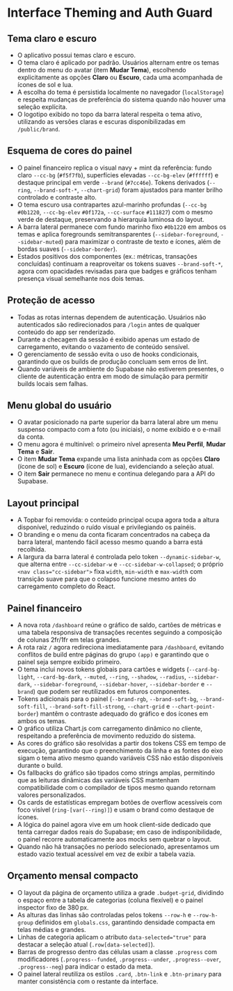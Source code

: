 # Interface Theming and Auth Guard

## Tema claro e escuro
- O aplicativo possui temas claro e escuro.
- O tema claro é aplicado por padrão. Usuários alternam entre os temas dentro do menu do avatar (item **Mudar Tema**), escolhendo explicitamente as opções **Claro** ou **Escuro**, cada uma acompanhada de ícones de sol e lua.
- A escolha do tema é persistida localmente no navegador (`localStorage`) e respeita mudanças de preferência do sistema quando não houver uma seleção explícita.
- O logotipo exibido no topo da barra lateral respeita o tema ativo, utilizando as versões claras e escuras disponibilizadas em `/public/brand`.

## Esquema de cores do painel
- O painel financeiro replica o visual navy + mint da referência: fundo claro `--cc-bg` (`#f5f7fb`), superfícies elevadas `--cc-bg-elev` (`#ffffff`) e destaque principal em verde `--brand` (`#7cc46e`). Tokens derivados (`--ring`, `--brand-soft-*`, `--chart-grid`) foram ajustados para manter brilho controlado e contraste alto.
- O tema escuro usa contrapartes azul-marinho profundas (`--cc-bg` `#0b1220`, `--cc-bg-elev` `#0f172a`, `--cc-surface` `#111827`) com o mesmo verde de destaque, preservando a hierarquia luminosa do layout.
- A barra lateral permanece com fundo marinho fixo `#0b1220` em ambos os temas e aplica foregrounds semitransparentes (`--sidebar-foreground`, `--sidebar-muted`) para maximizar o contraste de texto e ícones, além de bordas suaves (`--sidebar-border`).
- Estados positivos dos componentes (ex.: métricas, transações concluídas) continuam a reaproveitar os tokens suaves `--brand-soft-*`, agora com opacidades revisadas para que badges e gráficos tenham presença visual semelhante nos dois temas.

## Proteção de acesso
- Todas as rotas internas dependem de autenticação. Usuários não autenticados são redirecionados para `/login` antes de qualquer conteúdo do app ser renderizado.
- Durante a checagem da sessão é exibido apenas um estado de carregamento, evitando o vazamento de conteúdo sensível.
- O gerenciamento de sessão evita o uso de hooks condicionais, garantindo que os builds de produção concluam sem erros de lint.
- Quando variáveis de ambiente do Supabase não estiverem presentes, o cliente de autenticação entra em modo de simulação para permitir builds locais sem falhas.

## Menu global do usuário
- O avatar posicionado na parte superior da barra lateral abre um menu suspenso compacto com a foto (ou iniciais), o nome exibido e o e-mail da conta.
- O menu agora é multinível: o primeiro nível apresenta **Meu Perfil**, **Mudar Tema** e **Sair**.
- O item **Mudar Tema** expande uma lista aninhada com as opções **Claro** (ícone de sol) e **Escuro** (ícone de lua), evidenciando a seleção atual.
- O item **Sair** permanece no menu e continua delegando para a API do Supabase.

## Layout principal
- A Topbar foi removida: o conteúdo principal ocupa agora toda a altura disponível, reduzindo o ruído visual e privilegiando os painéis.
- O branding e o menu da conta ficaram concentrados na cabeça da barra lateral, mantendo fácil acesso mesmo quando a barra está recolhida.
- A largura da barra lateral é controlada pelo token `--dynamic-sidebar-w`, que alterna entre `--cc-sidebar-w` e `--cc-sidebar-w-collapsed`; o próprio `<nav class="cc-sidebar">` fixa `width`, `min-width` e `max-width` com transição suave para que o colapso funcione mesmo antes do carregamento completo do React.

## Painel financeiro
- A nova rota `/dashboard` reúne o gráfico de saldo, cartões de métricas e uma tabela responsiva de transações recentes seguindo a composição de colunas 2fr/1fr em telas grandes.
- A rota raiz `/` agora redireciona imediatamente para `/dashboard`, evitando conflitos de build entre páginas do grupo `(app)` e garantindo que o painel seja sempre exibido primeiro.
- O tema inclui novos tokens globais para cartões e widgets (`--card-bg-light`, `--card-bg-dark`, `--muted`, `--ring`, `--shadow`, `--radius`, `--sidebar-dark`, `--sidebar-foreground`, `--sidebar-hover`, `--sidebar-border` e `--brand`) que podem ser reutilizados em futuros componentes.
- Tokens adicionais para o painel (`--brand-rgb`, `--brand-soft-bg`, `--brand-soft-fill`, `--brand-soft-fill-strong`, `--chart-grid` e `--chart-point-border`) mantêm o contraste adequado do gráfico e dos ícones em ambos os temas.
- O gráfico utiliza Chart.js com carregamento dinâmico no cliente, respeitando a preferência de movimento reduzido do sistema.
- As cores do gráfico são resolvidas a partir dos tokens CSS em tempo de execução, garantindo que o preenchimento da linha e as fontes do eixo sigam o tema ativo mesmo quando variáveis CSS não estão disponíveis durante o build.
- Os fallbacks do gráfico são tipados como strings amplas, permitindo que as leituras dinâmicas das variáveis CSS mantenham compatibilidade com o compilador de tipos mesmo quando retornam valores personalizados.
- Os cards de estatísticas empregam botões de overflow acessíveis com foco visível (`ring-[var(--ring)]`) e usam o brand como destaque de ícones.
- A lógica do painel agora vive em um hook client-side dedicado que tenta carregar dados reais do Supabase; em caso de indisponibilidade, o painel recorre automaticamente aos mocks sem quebrar o layout.
- Quando não há transações no período selecionado, apresentamos um estado vazio textual acessível em vez de exibir a tabela vazia.

## Orçamento mensal compacto
- O layout da página de orçamento utiliza a grade `.budget-grid`, dividindo o espaço entre a tabela de categorias (coluna flexível) e o painel inspector fixo de 380 px.
- As alturas das linhas são controladas pelos tokens `--row-h` e `--row-h-group` definidos em `globals.css`, garantindo densidade compacta em telas médias e grandes.
- Linhas de categoria aplicam o atributo `data-selected="true"` para destacar a seleção atual (`.row[data-selected]`).
- Barras de progresso dentro das células usam a classe `.progress` com modificadores (`.progress--funded`, `.progress--under`, `.progress--over`, `.progress--neg`) para indicar o estado da meta.
- O painel lateral reutiliza os estilos `.card`, `.btn-link` e `.btn-primary` para manter consistência com o restante da interface.
